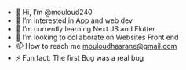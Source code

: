 - 👋 Hi, I’m @mouloud240
- 👀 I’m interested in App and web dev
- 🌱 I’m currently learning Next JS and Flutter
- 💞️ I’m looking to collaborate on Websites Front end 
- 📫 How to reach me mouloudhasrane@gmail.com
- ⚡ Fun fact:   The first Bug was a real bug 

<!---
mouloud240/mouloud240 is a ✨ special ✨ repository because its `README.md` (this file) appears on your GitHub profile.
You can click the Preview link to take a look at your changes.
--->
